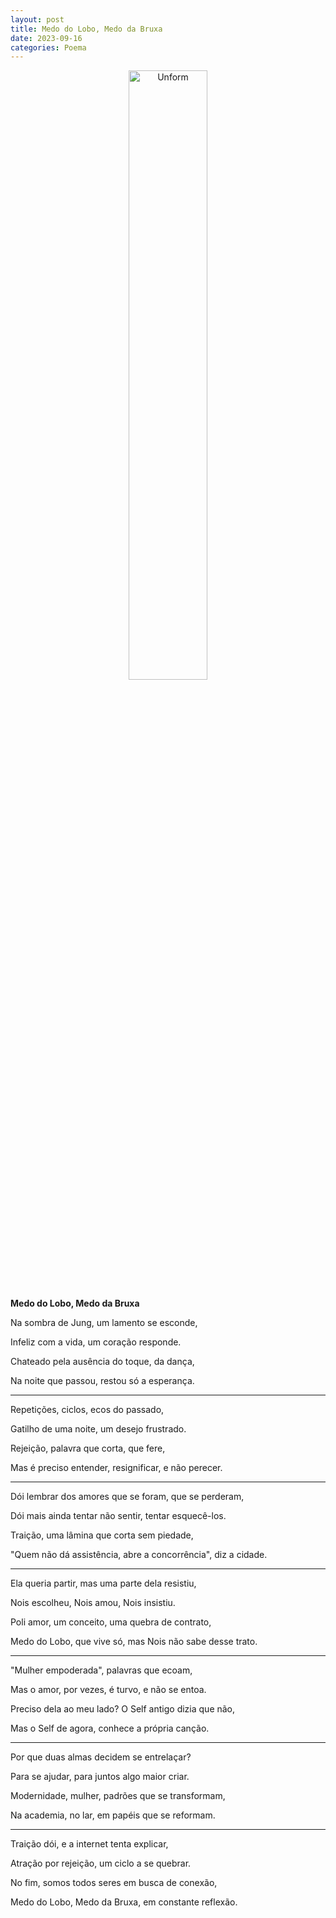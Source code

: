 ```yaml
---
layout: post
title: Medo do Lobo, Medo da Bruxa
date: 2023-09-16
categories: Poema
---
```


<p align="center">
<img src="{{ site.baseurl }}/images/2023-09-16-Medo-do-lobo--Medo-da-bruxa.png" height="50%" width="50%" alt="Unform" />
</p>

**Medo do Lobo, Medo da Bruxa**

Na sombra de Jung, um lamento se esconde,

Infeliz com a vida, um coração responde.

Chateado pela ausência do toque, da dança,

Na noite que passou, restou só a esperança.

---

Repetições, ciclos, ecos do passado,

Gatilho de uma noite, um desejo frustrado.

Rejeição, palavra que corta, que fere,

Mas é preciso entender, resignificar, e não perecer.

---

Dói lembrar dos amores que se foram, que se perderam,

Dói mais ainda tentar não sentir, tentar esquecê-los.

Traição, uma lâmina que corta sem piedade,

"Quem não dá assistência, abre a concorrência", diz a cidade.

---

Ela queria partir, mas uma parte dela resistiu,

Nois escolheu, Nois amou, Nois insistiu.

Poli amor, um conceito, uma quebra de contrato,

Medo do Lobo, que vive só, mas Nois não sabe desse trato.

---

"Mulher empoderada", palavras que ecoam,

Mas o amor, por vezes, é turvo, e não se entoa.

Preciso dela ao meu lado? O Self antigo dizia que não,

Mas o Self de agora, conhece a própria canção.

---

Por que duas almas decidem se entrelaçar?

Para se ajudar, para juntos algo maior criar.

Modernidade, mulher, padrões que se transformam,

Na academia, no lar, em papéis que se reformam.

---

Traição dói, e a internet tenta explicar,

Atração por rejeição, um ciclo a se quebrar.

No fim, somos todos seres em busca de conexão,

Medo do Lobo, Medo da Bruxa, em constante reflexão.